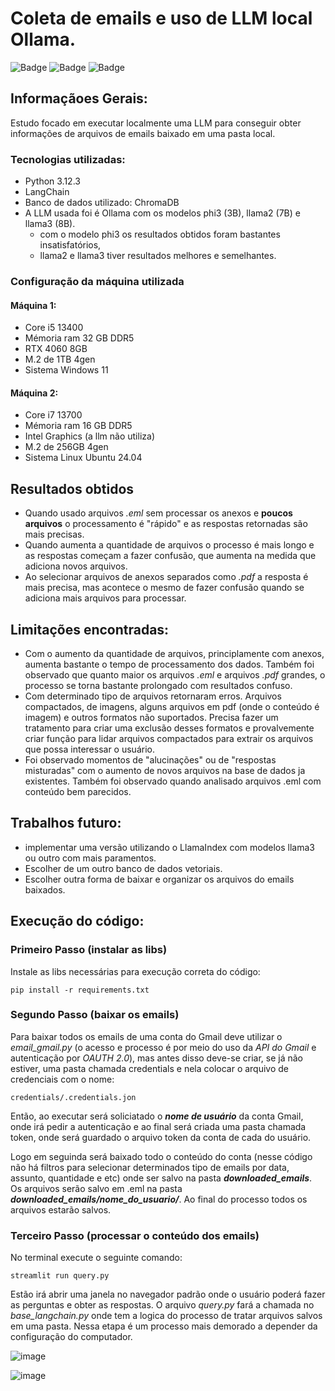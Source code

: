 # Coleta de emails e uso de LLM local Ollama.

![Badge](https://img.shields.io/badge/Status-_Desenvolvimento-yellow)
![Badge](https://img.shields.io/badge/Criado_em-_19/06/2024-gree)
![Badge](https://img.shields.io/badge/Lingugem_-Python-blue)

## Informaçãoes Gerais:
Estudo focado em executar localmente uma LLM para conseguir obter informações de arquivos de emails baixado em uma pasta local.

### Tecnologias utilizadas:
- Python 3.12.3
- LangChain
- Banco de dados utilizado: ChromaDB
- A LLM usada foi é Ollama com os modelos phi3 (3B), llama2 (7B) e llama3 (8B).
  - com o modelo phi3 os resultados obtidos foram bastantes insatisfatórios,
  - llama2 e llama3 tiver resultados melhores e semelhantes.

### Configuração da máquina utilizada
#### Máquina 1:
- Core i5 13400 
- Mémoria ram 32 GB DDR5
- RTX 4060 8GB
- M.2 de 1TB 4gen
- Sistema Windows 11
#### Máquina 2:
- Core i7 13700
- Mémoria ram 16 GB DDR5
- Intel Graphics (a llm não utiliza)
- M.2 de 256GB 4gen
- Sistema Linux Ubuntu 24.04

## Resultados obtidos
- Quando usado arquivos *.eml* sem processar os anexos e **poucos arquivos** o processamento é "rápido" e as respostas retornadas são mais precisas.
- Quando aumenta a quantidade de arquivos o processo é mais longo e as respostas começam a fazer confusão, que aumenta na medida que adiciona novos arquivos.
- Ao selecionar arquivos de anexos separados como *.pdf* a resposta é mais precisa, mas acontece o mesmo de fazer confusão quando se adiciona mais arquivos para processar.

## Limitações encontradas:
- Com o aumento da quantidade de arquivos, principlamente com anexos, aumenta bastante o tempo de processamento dos dados. Também foi observado que quanto maior os arquivos *.eml* e arquivos *.pdf* grandes, o processo se torna bastante prolongado com resultados confuso.
- Com determinado tipo de arquivos retornaram erros. Arquivos compactados, de imagens, alguns arquivos em pdf (onde o conteúdo é imagem) e outros formatos não suportados. Precisa fazer um tratamento para criar uma exclusão desses formatos e provalvemente criar função para lidar arquivos compactados para extrair os arquivos que possa interessar o usuário.
- Foi observado momentos de "alucinações" ou de "respostas misturadas" com o aumento de novos arquivos na base de dados ja existentes. Também foi observado quando analisado arquivos .eml com conteúdo bem parecidos.

## Trabalhos futuro:
- implementar uma versão utilizando o LlamaIndex com modelos llama3 ou outro com mais paramentos.
- Escolher de um outro banco de dados vetoriais.
- Escolher outra forma de baixar e organizar os arquivos do emails baixados.

## Execução do código:
### Primeiro Passo (instalar as libs)
Instale as libs necessárias para execução correta do código:
```
pip install -r requirements.txt
```

### Segundo Passo (baixar os emails)
Para baixar todos os emails de uma conta do Gmail deve utilizar o *email_gmail.py* (o acesso e processo é por meio do uso da *API do Gmail* e autenticação por *OAUTH 2.0*), mas antes disso deve-se criar, se já não estiver, uma pasta chamada credentials e nela colocar o arquivo de credenciais com o nome: 
```
credentials/.credentials.jon
```

Então, ao executar será soliciatado o ***nome de usuário*** da conta Gmail, onde irá pedir a autenticação e ao final será criada uma pasta chamada token, onde será guardado o arquivo token da conta de cada do usuário.

Logo em seguinda será baixado todo o conteúdo do conta (nesse código não há filtros para selecionar determinados tipo de emails por data, assunto, quantidade e etc) onde ser salvo na pasta ***downloaded_emails***. Os arquivos serão salvo em .eml na pasta ***downloaded_emails/nome_do_usuario/***.
Ao final do processo todos os arquivos estarão salvos.

### Terceiro Passo (processar o conteúdo dos emails)
No terminal execute o seguinte comando: 
```
streamlit run query.py
```
Estão irá abrir uma janela no navegador padrão onde o usuário poderá fazer as perguntas e obter as respostas. O arquivo *query.py* fará a chamada no *base_langchain.py* onde tem a logica do processo de tratar arquivos salvos em uma pasta.
Nessa etapa é um processo mais demorado a depender da configuração do computador.

![image](https://github.com/valderlan/sprint3/assets/71195621/33f26ee3-d44c-424a-909a-ae0112775e01)

![image](https://github.com/valderlan/sprint3/assets/71195621/c99d677d-2f27-461b-afa6-4175db9942d7)





